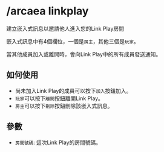 # /arcaea linkplay

建立嵌入式訊息以邀請他人進入您的Link Play房間

嵌入式訊息中有4個欄位，一個是`房主`，其他三個是`玩家`。

當其他成員加入或離開時，會向Link Play中的所有成員發送通知。

## 如何使用

* 尚未加入Link Play的成員可以按下`加入`按鈕加入。
* `玩家`可以按下`離開`按鈕離開Link Play。
* `房主`可以按下`刪除`按鈕刪除該嵌入式訊息。


## 參數

* `房間號碼`: 這次Link Play的房間號碼。
